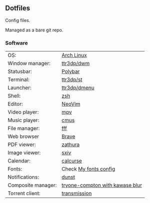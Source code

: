 ## Dotfiles ##

Config files.

Managed as a bare git repo.

### Software ###

|                    |                                                          |
|--------------------|----------------------------------------------------------|
| OS:                | [Arch Linux](https://www.archlinux.org/)                 |
| Window manager:    | [ttr3dp/dwm](https://github.com/ttr3dp/dwm)            |
| Statusbar:         | [Polybar](https://polybar.github.io/)                    |
| Terminal:          | [ttr3dp/st](https://github.com/ttr3dp/st)                   |
| Launcher:          | [ttr3dp/dmenu](https://github.com/ttr3dp/dmenu)             |
| Shell:             | [zsh](http://zsh.sourceforge.net/)                       |
| Editor:            | [NeoVim](https://neovim.io/)                             |
| Video player:      | [mpv](https://mpv.io/)                                   |
| Music player:      | [cmus](https://cmus.github.io/)                          |
| File manager:      | [fff](https://github.com/dylanaraps/fff)                 |
| Web browser        | [Brave](https://brave.com/)    |
| PDF viewer:        | [zathura](https://wiki.archlinux.org/index.php/Zathura)  |
| Image viewer:      | [sxiv](https://github.com/muennich/sxiv)                 |
| Calendar:          | [calcurse](https://calcurse.org/)                        |
| Fonts:             | Check [My fonts config](https://github.com/ttr3dp/dots/blob/master/.config/fontconfig/fonts.conf) |
| Notifications:     | [dunst](https://dunst-project.org/)                      |
| Composite manager: | [tryone-compton with kawase blur](https://github.com/tryone144/compton)               |
| Torrent client:    | [transmission](https://transmissionbt.com/)              |
